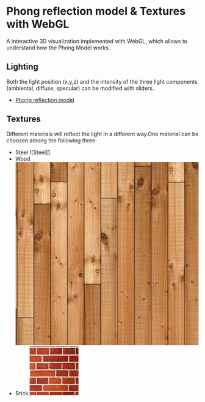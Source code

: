 # Phong reflection model & Textures with WebGL
A interactive 3D visualization implemented with WebGL, which allows to understand how the Phong Model works.

## Lighting

Both the light position (x,y,z)  and the intensity of the three light components (ambiental, diffuse, specular) can be modified with sliders.

* [Phong reflection model](https://en.wikipedia.org/wiki/Phong_reflection_model)

## Textures
Different materials will reflect the light in a different way.One material can be choosen among the following three:

* Steel
![Steel][1](steel.png)
* Wood
![Wood](wood.png)
* Brick
![Brick](bricks.png)
